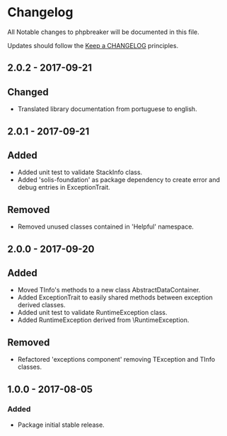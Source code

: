 # Changelog

All Notable changes to phpbreaker will be documented in this file.

Updates should follow the [Keep a CHANGELOG](http://keepachangelog.com/) principles.  

## 2.0.2 - 2017-09-21

## Changed
- Translated library documentation from portuguese to english.

## 2.0.1 - 2017-09-21

## Added
- Added unit test to validate StackInfo class.
- Added 'solis-foundation' as package dependency to create error and debug entries in ExceptionTrait.

## Removed
- Removed unused classes contained in 'Helpful' namespace.

## 2.0.0 - 2017-09-20

## Added
- Moved TInfo's methods to a new class AbstractDataContainer.
- Added ExceptionTrait to easily shared methods between exception derived classes.
- Added unit test to validate RuntimeException class.
- Added RuntimeException derived from \RuntimeException.

## Removed
- Refactored 'exceptions component' removing TException and TInfo classes.

## 1.0.0 - 2017-08-05

### Added
- Package initial stable release.
